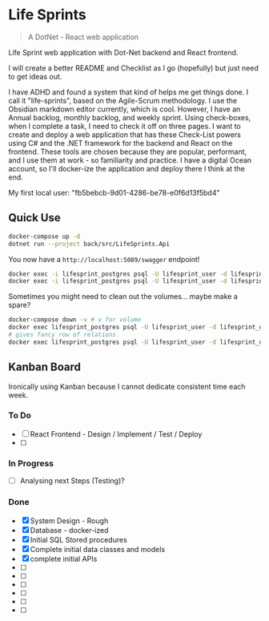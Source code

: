 # Life Sprints

> A DotNet - React web application

Life Sprint web application with Dot-Net backend and React frontend.

I will create a better README and Checklist as I go (hopefully) but just need to get ideas out.

I have ADHD and found a system that kind of helps me get things done.
I call it "life-sprints", based on the Agile-Scrum methodology.
I use the Obsidian markdown editor currently, which is cool.
However, I have an Annual backlog, monthly backlog, and weekly sprint.
Using check-boxes, when I complete a task, I need to check it off on three pages.
I want to create and deploy a web application that has these Check-List powers using C# and the .NET framework for the backend and React on the frontend.
These tools are chosen because they are popular, performant, and I use them at work - so familiarity and practice.
I have a digital Ocean account, so I'll docker-ize the application and deploy there I think at the end.

My first local user:
"fb5bebcb-9d01-4286-be78-e0f6d13f5bd4"

## Quick Use

```bash
docker-compose up -d
dotnet run --project back/src/LifeSprints.Api
```

You now have a `http://localhost:5089/swagger` endpoint!

```bash
docker exec -i lifesprint_postgres psql -U lifesprint_user -d lifesprint_db < database/init/01_schema.sql
docker exec -i lifesprint_postgres psql -U lifesprint_user -d lifesprint_db < database/init/02_stored_procedures.sql
```

Sometimes you might need to clean out the volumes... maybe make a spare?

```bash
docker-compose down -v # v for volume
docker exec lifesprint_postgres psql -U lifesprint_user -d lifesprint_db -c "SELECT routine_name FROM information_schema.routines WHERE routine_name LIKE 'sp_create%' OR routine_name LIKE 'sp_toggle%' OR routine_name LIKE 'sp_get%';"
# gives fancy row of relations.
docker exec lifesprint_postgres psql -U lifesprint_user -d lifesprint_db -c "\dt"
```

## Kanban Board

Ironically using Kanban because I cannot dedicate consistent time each week.

### To Do

- [ ] React Frontend - Design / Implement / Test / Deploy
- [ ]

### In Progress

- [ ] Analysing next Steps (Testing)?

### Done

- [x] System Design - Rough
- [x] Database - docker-ized
- [x] Initial SQL Stored procedures
- [x] Complete initial data classes and models
- [x] complete initial APIs
- [ ]
- [ ]
- [ ]
- [ ]
- [ ]
- [ ]
